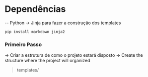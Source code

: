 # Dependências 

-- Python -> Jinja para fazer a construção dos templates
```bash
pip install markdown jinja2

```
### Primeiro Passo
-> Criar a estrutura de como o projeto estará disposto
-> Create the structure where the project will organized
> templates/